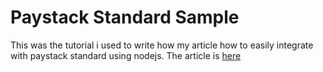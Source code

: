 # Paystack Standard Sample
This was the tutorial i used to write how my article how to easily integrate with paystack standard using nodejs. 
The article is [here]()
